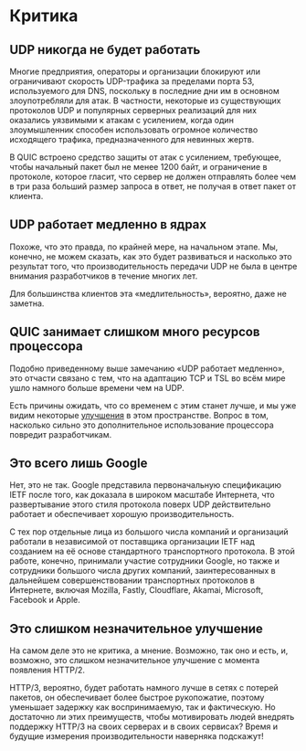 # Критика

## UDP никогда не будет работать
Многие предприятия, операторы и организации блокируют или ограничивают скорость UDP-трафика
за пределами порта 53, используемого для DNS, поскольку в последние дни им в основном
злоупотребляли для атак. В частности, некоторые из существующих протоколов UDP и популярных
серверных реализаций для них оказались уязвимыми к атакам с усилением, когда один злоумышленник
способен использовать огромное количество исходящего трафика, предназначенного для невинных жертв.

В QUIC встроено средство защиты от атак с усилением, требующее, чтобы начальный пакет был не менее
1200 байт, и ограничение в протоколе, которое гласит, что сервер не должен отправлять более чем в
три раза больший размер запроса в ответ, не получая в ответ пакет от клиента.


## UDP работает медленно в ядрах
Похоже, что это правда, по крайней мере, на начальном этапе. Мы, конечно, не можем сказать,
как это будет развиваться и насколько это результат того, что производительность передачи
UDP не была в центре внимания разработчиков в течение многих лет.

Для большинства клиентов эта «медлительность», вероятно, даже не заметна.


## QUIC занимает слишком много ресурсов процессора
Подобно приведенному выше замечанию «UDP работает медленно», это отчасти связано с тем,
что на адаптацию TCP и TSL во всём мире ушло намного больше времени чем на UDP.

Есть причины ожидать, что со временем с этим станет лучше, и мы уже видим некоторые
[улучшения](https://www.fastly.com/blog/measuring-quick-vs-tcp-computational-efficiency)
в этом пространстве. Вопрос в том, насколько сильно это дополнительное использование процессора
повредит разработчикам.


## Это всего лишь Google
Нет, это не так. Google представила первоначальную спецификацию IETF после того,
как доказала в широком масштабе Интернета, что развертывание этого стиля протокола
поверх UDP действительно работает и обеспечивает хорошую производительность.

С тех пор отдельные лица из большого числа компаний и организаций работали в
независимой от поставщика организации IETF над созданием на её основе стандартного
транспортного протокола. В этой работе, конечно, принимали участие сотрудники Google,
но также и сотрудники большого числа других компаний, заинтересованных в дальнейшем
совершенствовании транспортных протоколов в Интернете, включая Mozilla, Fastly,
Cloudflare, Akamai, Microsoft, Facebook и Apple.


## Это слишком незначительное улучшение
На самом деле это не критика, а мнение. Возможно, так оно и есть, и, возможно,
это слишком незначительное улучшение с момента появления HTTP/2.

HTTP/3, вероятно, будет работать намного лучше в сетях с потерей пакетов, он
обеспечивает более быстрое рукопожатие, поэтому уменьшает задержку как воспринимаемую,
так и фактическую. Но достаточно ли этих преимуществ, чтобы мотивировать людей
внедрять поддержку HTTP/3 на своих серверах и в своих сервисах? Время и будущие
измерения производительности наверняка подскажут!
